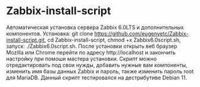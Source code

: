 # Zabbix-install-script
Автоматическая установка сервера Zabbix 6.0LTS и дополнительных компонентов. 
Установка: git clone https://github.com/eugenyetc/Zabbix-install-script.git, cd Zabbix-install-script, chmod +x Zabbix6.0script.sh, запуск: ./Zabbix6.0script.sh.
После установки открыть веб браузер Mozilla или Chrome перейти по адресу http://localhost и закончить настройку при помоши мастера установки.
Скрипт можно отредактировать под свои нужды, добавить нужные вам компоненты, изменить имя базы данных Zabbix и пароль, также изменить пароль root для MariaDB.
Данный скрипт тестировался на дестрибутиве Debian 11.
